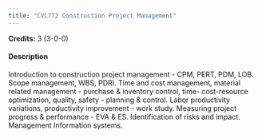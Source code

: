 ```yaml
---
title: "CVL772 Construction Project Management"
---
```

**Credits:** 3 (3-0-0)

#### Description
Introduction to construction project management - CPM, PERT, PDM, LOB. Scope management, WBS, PDRI. Time and cost management, material related management - purchase & inventory control, time- cost-resource optimization, quality, safety - planning & control. Labor productivity variations, productivity improvement - work study. Measuring project progress & performance - EVA & ES. Identification of risks and impact. Management Information systems.